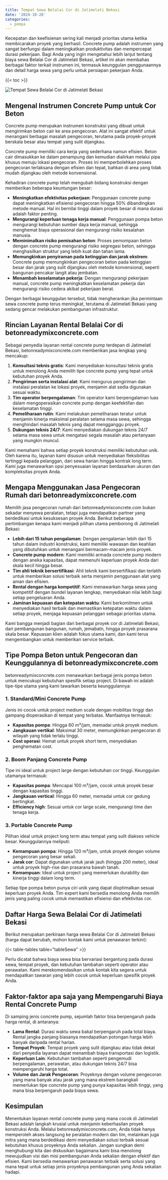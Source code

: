```yaml
---
title: Tempat Sewa Belalai Cor di Jatimelati Bekasi
date: '2024-10-28'
categories:
  - pompa
---
```


Kecepatan dan keefisienan sering kali menjadi prioritas utama ketika membicarakan proyek yang berhasil. Concrete pump adalah instrumen yang sangat berfungsi dalam meningkatkan produktivitas dan mempercepat durasi pekerjaan. Bagi Anda yang ingin mengetahui lebih lanjut tentang biaya sewa Belalai Cor di Jatimelati Bekasi, artikel ini akan membahas berbagai faktor terkait instrumen ini, termasuk keunggulan penggunaannya dan detail harga sewa yang perlu untuk persiapan pekerjaan Anda.

{{< toc >}}

![Tempat Sewa Belalai Cor di Jatimelati Bekasi](https://betoncor8.github.io/pump/concrete-pump%20(9).png)

## Mengenal Instrumen Concrete Pump untuk Cor Beton

Concrete pump merupakan instrumen konstruksi yang dibuat untuk mengirimkan beton cair ke area pengecoran. Alat ini sangat efektif untuk menangani berbagai masalah pengecoran, terutama pada proyek-proyek berskala besar atau tempat yang sulit dijangkau.

Concrete pump memiliki cara kerja yang sederhana namun efisien. Beton cair dimasukkan ke dalam penampung dan kemudian dialirkan melalui pipa khusus menuju lokasi pengecoran. Proses ini memperbolehkan proses pengecoran terlaksana dengan efisien dan tepat, bahkan di area yang tidak mudah dijangkau oleh metode konvensional.

Kehadiran concrete pump telah mengubah bidang konstruksi dengan memberikan beberapa keuntungan besar:

- **Meningkatkan efektivitas pekerjaan**: Penggunaan concrete pump dapat meningkatkan efisiensi pengecoran hingga 50% dibandingkan metode manual. Hal ini bernilai tinggi dalam proyek besar di mana durasi adalah faktor penting.
- **Mengurangi keperluan tenaga kerja manual**: Penggunaan pompa beton mengurangi kebutuhan sumber daya kerja manual, sehingga menghemat biaya operasional dan mengurangi risiko kesalahan manusia.
- **Meminimalkan risiko pemisahan beton**: Proses pemompaan beton dengan concrete pump mengurangi risiko segregasi beton, sehingga menghasilkan struktur yang lebih kuat dan tahan lama.
- **Memungkinkan penyiraman pada ketinggian dan jarak ekstrem**: Concrete pump memungkinkan pengecoran beton pada ketinggian besar dan jarak yang sulit dijangkau oleh metode konvensional, seperti bangunan pencakar langit atau jembatan.
- **Menambah keselamatan pekerja**: Dengan mengurangi pekerjaan manual, concrete pump meningkatkan keselamatan pekerja dan mengurangi risiko cedera akibat pekerjaan berat.

Dengan berbagai keunggulan tersebut, tidak mengherankan jika permintaan sewa concrete pump terus meningkat, terutama di Jatimelati Bekasi yang sedang gencar melakukan pembangunan infrastruktur.

## Rincian Layanan Rental Belalai Cor di betonreadymixconcrete.com

Sebagai penyedia layanan rental concrete pump terdepan di Jatimelati Bekasi, betonreadymixconcrete.com memberikan jasa lengkap yang mencakup:

1. **Konsultasi teknis gratis**: Kami menyediakan konsultasi teknis gratis untuk menolong Anda memilih tipe concrete pump yang tepat untuk kebutuhan proyek Anda.
2. **Pengiriman serta instalasi alat**: Kami mengurus pengiriman dan instalasi peralatan ke lokasi proyek, menjamin alat sedia digunakan sesuai waktu.
3. **Tim operator berpengalaman**: Tim operator kami berpengalaman luas dalam mengoperasikan concrete pump dengan keefektifan dan keselamatan tinggi.
4. **Pemeliharaan rutin**: Kami melakukan pemeliharaan teratur untuk menjamin kinerja maksimal peralatan selama masa sewa, sehingga menghindari masalah teknis yang dapat mengganggu proyek.
5. **Dukungan teknis 24/7**: Kami menyediakan dukungan teknis 24/7 selama masa sewa untuk mengatasi segala masalah atau pertanyaan yang mungkin muncul.

Kami memahami bahwa setiap proyek konstruksi memiliki kebutuhan unik. Oleh karena itu, layanan kami disusun untuk menyediakan fleksibilitas tertinggi kepada pelanggan, dari sewa harian hingga kontrak long term. Kami juga menawarkan opsi penyesuaian layanan berdasarkan ukuran dan kompleksitas proyek Anda.

## Mengapa Menggunakan Jasa Pengecoran Rumah dari betonreadymixconcrete.com

Memilih jasa pengecoran rumah dari betonreadymixconcrete.com bukan sekadar menyewa peralatan, tetapi juga mendapatkan partner yang berdedikasi untuk kesuksesan proyek Anda. Berikut beberapa pertimbangan kenapa kami menjadi pilihan utama pemborong di Jatimelati Bekasi:

- **Lebih dari 15 tahun pengalaman**: Dengan pengalaman lebih dari 15 tahun dalam industri konstruksi, kami memiliki wawasan dan keahlian yang dibutuhkan untuk menangani bermacam-macam jenis proyek.
- **Concrete pump modern**: Kami memiliki armada concrete pump modern dengan aneka kapasitas, dapat memenuhi keperluan proyek Anda dari skala kecil hingga besar.
- **Tim ahli teknik bersertifikasi**: Ahli teknik kami bersertifikasi dan terlatih untuk memberikan solusi terbaik serta menjamin penggunaan alat yang aman dan efisien.
- **Rental dengan harga kompetitif**: Kami menawarkan harga sewa yang kompetitif dengan bundel layanan lengkap, menyediakan nilai lebih bagi setiap pengeluaran Anda.
- **Jaminan kepuasan dan ketepatan waktu**: Kami berkomitmen untuk menyediakan hasil terbaik dan memastikan ketepatan waktu dalam setiap proyek, menjaga kepuasan pelanggan sebagai prioritas utama.

Kami bangga menjadi bagian dari berbagai proyek cor di Jatimelati Bekasi, dari pembangunan bangunan, rumah, jemabatn, hingga proyek prasarana skala besar. Kepuasan klien adalah fokus utama kami, dan kami terus mengembangkan untuk memberikan service terbaik.

## Tipe Pompa Beton untuk Pengecoran dan Keunggulannya di betonreadymixconcrete.com

betonreadymixconcrete.com menawarkan berbagai jenis pompa beton untuk mencukupi kebutuhan spesifik setiap project. Di bawah ini adalah tipe-tipe utama yang kami tawarkan beserta keunggulannya:

### 1\. Standard/Mini Concrete Pump

Jenis ini cocok untuk project medium scale dengan mobilitas tinggi dan gampang dioperasikan di tempat yang terbatas. Manfaatnya termasuk:

- **Kapasitas pompa**: Hingga 60 m³/jam, memadai untuk proyek medium.
- **Jangkauan vertikal**: Maksimal 30 meter, memungkinkan pengecoran di wilayah yang tidak terlalu tinggi.
- **Cost operasi**: Hemat untuk proyek short term, menyediakan penghematan cost.

### 2\. Boom Panjang Concrete Pump

Tipe ini ideal untuk project large dengan kebutuhan cor tinggi. Keunggulan utamanya termasuk:

- **Kapasitas pompa**: Mencapai 100 m³/jam, cocok untuk proyek besar dengan kapasitas tinggi.
- **Jangkauan vertical**: Hingga 60 meter, memadai untuk cor gedung bertingkat.
- **Efficiency high**: Sesuai untuk cor large scale, mengurangi time dan tenaga kerja.

### 3\. Portable Concrete Pump

Pilihan ideal untuk project long term atau tempat yang sulit diakses vehicle besar. Keunggulannya meliputi:

- **Kemampuan pompa**: Hingga 120 m³/jam, untuk proyek dengan volume pengecoran yang besar sekali.
- **Jarak cor**: Dapat digunakan untuk jarak jauh (hingga 200 meter), ideal untuk proyek high-rise dan prasarana bawah tanah.
- **Kemampuan**: Ideal untuk project yang memerlukan durability dan kinerja tinggi dalam long term.

Setiap tipe pompa beton punya ciri unik yang dapat dioptimalkan sesuai keperluan proyek Anda. Tim expert kami bersedia menolong Anda memilih jenis yang paling cocok untuk memastikan efisiensi dan efektivitas cor.

## Daftar Harga Sewa Belalai Cor di Jatimelati Bekasi

Berikut merupakan perkiraan harga sewa Belalai Cor di Jatimelati Bekasi (harga dapat berubah, mohon kontak kami untuk penawaran terkini):

{{< table-tables table="tableSewa" >}}

Perlu dicatat bahwa biaya sewa bisa bervariasi bergantung pada durasi sewa, tempat proyek, dan kebutuhan tambahan seperti operator atau perawatan. Kami merekomendasikan untuk kontak kita segera untuk mendapatkan tawaran yang lebih cocok untuk keperluan spesifik proyek Anda.

## Faktor-faktor apa saja yang Mempengaruhi Biaya Rental Concrete Pump

Di samping jenis concrete pump, sejumlah faktor bisa berpengaruh pada harga rental, di antaranya:

- **Lama Rental**: Durasi waktu sewa bakal berpengaruh pada total biaya. Rental jangka panjang biasanya mendapatkan potongan harga lebih banyak daripada rental harian.
- **Tempat Proyek**: Tempat proyek yang sulit dijangkau atau tidak dekat dari penyedia layanan dapat menambah biaya transportasi dan logistik.
- **Keperluan Lain**: Kebutuhan tambahan seperti pengemudi berpengalaman, perawatan, atau dukungan teknis 24/7 bisa mempengaruhi harga total.
- **Volume dan Jarak Pengecoran**: Proyeknya dengan volume pengecoran yang mana banyak atau jarak yang mana ekstrem barangkali memerlukan tipe concrete pump yang punya kapasitas lebih tinggi, yang mana bisa berpengaruh pada biaya sewa.

## Kesimpulan

Menentukan layanan rental concrete pump yang mana cocok di Jatimelati Bekasi adalah langkah krusial untuk menjamin keberhasilan proyek konstruksi Anda. Melalui betonreadymixconcrete.com, Anda tidak hanya memperoleh akses langsung ke peralatan modern dan tim, melainkan juga mitra yang mana berdedikasi demi menyediakan solusi terbaik sesuai kebutuhan khusus proyeknya Anda sekalian. Jangan sungkan demi menghubungi kita dan diskusikan bagaimana kami bisa menolong mewujudkan visi dan misi pembangunan Anda sekalian dengan efektif dan efisien. Kami bersedia menawarkan penawaran terbaik serta solusi yang mana tepat untuk setiap jenis proyeknya pembangunan yang Anda sekalian hadapi.
